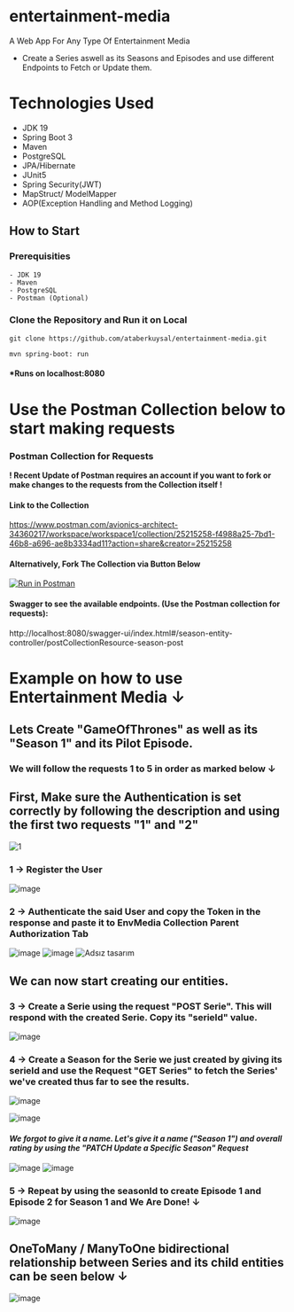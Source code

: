 # entertainment-media
A Web App For Any Type Of Entertainment Media
- Create a Series aswell as its Seasons and Episodes and use different Endpoints to Fetch or Update them.

# Technologies Used

- JDK 19
- Spring Boot 3
- Maven
- PostgreSQL
- JPA/Hibernate
- JUnit5
- Spring Security(JWT)
- MapStruct/ ModelMapper
- AOP(Exception Handling and Method Logging)

## How to Start
### Prerequisities
```
- JDK 19
- Maven
- PostgreSQL
- Postman (Optional)
```

### Clone the Repository and Run it on Local
```
git clone https://github.com/ataberkuysal/entertainment-media.git
```
```
mvn spring-boot: run
```

#### *Runs on localhost:8080


#  Use the Postman Collection below to start making requests
### Postman Collection for Requests
**! Recent Update of Postman requires an account if you want to fork or make changes to the requests from the Collection itself !**
#### Link to the Collection
https://www.postman.com/avionics-architect-34360217/workspace/workspace1/collection/25215258-f4988a25-7bd1-46b8-a696-ae8b3334ad11?action=share&creator=25215258
#### Alternatively, Fork The Collection via Button Below
[![Run in Postman](https://run.pstmn.io/button.svg)](https://god.gw.postman.com/run-collection/25215258-f4988a25-7bd1-46b8-a696-ae8b3334ad11?action=collection%2Ffork&source=rip_markdown&collection-url=entityId%3D25215258-f4988a25-7bd1-46b8-a696-ae8b3334ad11%26entityType%3Dcollection%26workspaceId%3D4c425988-dcdb-4051-84b7-3f5723210fd9)



#### Swagger to see the available endpoints. (Use the Postman collection for requests):

http://localhost:8080/swagger-ui/index.html#/season-entity-controller/postCollectionResource-season-post

# Example on how to use Entertainment Media ↓
## Lets Create "GameOfThrones" as well as its "Season 1" and its Pilot Episode.
### We will follow the requests 1 to 5 in order as marked below ↓

## First, Make sure the Authentication is set correctly by following the description and using the first two requests "1" and "2"
![1](https://github.com/ataberkuysal/entertainment-media/assets/54504620/91eb0357-b0b3-4bdb-b92b-1a2235bc16c9)

### 1 -> Register the User
![image](https://github.com/ataberkuysal/entertainment-media/assets/54504620/d114fcdc-9f52-41c6-8bec-f6bc16b973e7)

### 2 -> Authenticate the said User and copy the Token in the response and paste it to EnvMedia Collection Parent Authorization Tab
![image](https://github.com/ataberkuysal/entertainment-media/assets/54504620/efc8fce7-d7d1-41a6-b45c-2427ee23e442)
![image](https://github.com/ataberkuysal/entertainment-media/assets/54504620/0960aaea-961d-4bf2-a2c7-5713736097a9)
![Adsız tasarım](https://github.com/ataberkuysal/entertainment-media/assets/54504620/2407c62f-f57f-4461-8aac-964d0e239d04)

## We can now start creating our entities.
### 3 -> Create a Serie using the request "POST Serie". This will respond with the created Serie. Copy its "serieId" value.
![image](https://github.com/ataberkuysal/entertainment-media/assets/54504620/56fa02b7-e1e4-49f8-bbe3-34975c6c693f)


### 4 -> Create a Season for the Serie we just created by giving its serieId and use the Request "GET Series" to fetch the Series' we've created  thus far to see the results.
![image](https://github.com/ataberkuysal/entertainment-media/assets/54504620/77c0b0a7-3b58-4efc-9218-c2fea079ddb4)

![image](https://github.com/ataberkuysal/entertainment-media/assets/54504620/ac96c374-53ce-4486-9131-59ba011f0a0f)

####  *We forgot to give it a name. Let's give it a name ("Season 1") and overall rating by using the "PATCH Update a Specific Season" Request*
![image](https://github.com/ataberkuysal/entertainment-media/assets/54504620/9a60704d-6d17-44df-87f6-6e0a2f73e15d)
![image](https://github.com/ataberkuysal/entertainment-media/assets/54504620/2454097c-8395-4ee9-9236-0cd6938084f4)


### 5 -> Repeat by using the seasonId to create Episode 1 and Episode 2 for Season 1 and We Are Done! ↓
![image](https://github.com/ataberkuysal/entertainment-media/assets/54504620/88d71027-0e20-4775-ae17-dd25ac3de998)


## OneToMany / ManyToOne bidirectional relationship between Series and its child entities can be seen below ↓
![image](https://github.com/ataberkuysal/entertainment-media/assets/54504620/5dc060a3-0fd3-4f76-a47c-a898043cb77a)










